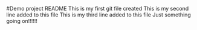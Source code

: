 #Demo project README
This is my first git file created
This is my second line added to this file
This is my third line added to this file
Just something going on!!!!!!